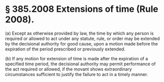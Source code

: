 # § 385.2008   Extensions of time (Rule 2008).

(a) Except as otherwise provided by law, the time by which any person is required or allowed to act under any statute, rule, or order may be extended by the decisional authority for good cause, upon a motion made before the expiration of the period prescribed or previously extended.


(b) If any motion for extension of time is made after the expiration of a specified time period, the decisional authority may permit performance of the act required or allowed, if the movant shows extraordinary circumstances sufficient to justify the failure to act in a timely manner.




